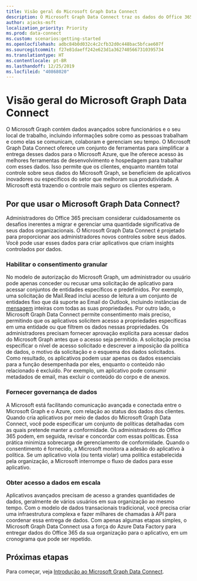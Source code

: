 ```yaml
---
title: Visão geral do Microsoft Graph Data Connect
description: O Microsoft Graph Data Connect traz os dados do Office 365 para o Microsoft Azure, que lhe oferece acesso às melhores ferramentas de desenvolvimento e hospedagem para trabalhar com esses dados.
author: ajacks-msft
localization_priority: Priority
ms.prod: data-connect
ms.custom: scenarios:getting-started
ms.openlocfilehash: adbc84b0d032c4c2cfb32d0c448bac5bfcae607f
ms.sourcegitcommit: f27e81daeff242e623d1a3627405667310395734
ms.translationtype: HT
ms.contentlocale: pt-BR
ms.lasthandoff: 12/25/2019
ms.locfileid: "40868020"
---
```

# <a name="overview-of-microsoft-graph-data-connect"></a>Visão geral do Microsoft Graph Data Connect
O Microsoft Graph contém dados avançados sobre funcionários e o seu local de trabalho, incluindo informações sobre como as pessoas trabalham e como elas se comunicam, colaboram e gerenciam seu tempo. O Microsoft Graph Data Connect oferece um conjunto de ferramentas para simplificar a entrega desses dados para o Microsoft Azure, que lhe oferece acesso às melhores ferramentas de desenvolvimento e hospedagem para trabalhar com esses dados. Isso permite que os clientes, enquanto mantêm total controle sobre seus dados do Microsoft Graph, se beneficiem de aplicativos inovadores ou específicos do setor que melhoram sua produtividade. A Microsoft está trazendo o controle mais seguro os clientes esperam.

## <a name="why-use-microsoft-graph-data-connect"></a>Por que usar o Microsoft Graph Data Connect?
Administradores do Office 365 precisam considerar cuidadosamente os desafios inerentes a migrar e gerenciar uma quantidade significativa de seus dados organizacionais. O Microsoft Graph Data Connect é projetado para proporcionar aos administradores novos controles sobre seus dados. Você pode usar esses dados para criar aplicativos que criam insights controlados por dados. 

### <a name="enable-granular-consent"></a>Habilitar o consentimento granular

No modelo de autorização do Microsoft Graph, um administrador ou usuário pode apenas conceder ou recusar uma solicitação de aplicativo para acessar conjuntos de entidades específicos e predefinidos. Por exemplo, uma solicitação de Mail.Read inclui acesso de leitura a um conjunto de entidades fixo que dá suporte ao Email do Outlook, incluindo instâncias de [mensagem](/graph/api/resources/message?view=graph-rest-1.0) inteiras com todas as suas propriedades. Por outro lado, o Microsoft Graph Data Connect permite consentimento mais preciso, permitindo que os aplicativos solicitem acesso a propriedades específicas em uma entidade ou que filtrem os dados nessas propriedades. Os administradores precisam fornecer aprovação explícita para acessar dados do Microsoft Graph antes que o acesso seja permitido. A solicitação precisa especificar o nível de acesso solicitado e descrever a imposição da política de dados, o motivo da solicitação e o esquema dos dados solicitados. Como resultado, os aplicativos podem usar apenas os dados essenciais para a função desempenhada por eles, enquanto o conteúdo não relacionado é excluído. Por exemplo, um aplicativo pode consumir metadados de email, mas excluir o conteúdo do corpo e de anexos. 

### <a name="provide-data-governance"></a>Fornecer governança de dados
A Microsoft está facilitando comunicação avançada e conectada entre o Microsoft Graph e o Azure, com relação ao status dos dados dos clientes. Quando cria aplicativos por meio de dados do Microsoft Graph Data Connect, você pode especificar um conjunto de políticas detalhadas com as quais pretende manter a conformidade. Os administradores do Office 365 podem, em seguida, revisar e concordar com essas políticas. Essa prática minimiza sobrecarga de gerenciamento de conformidade. Quando o consentimento é fornecido, a Microsoft monitora a adesão do aplicativo à política. Se um aplicativo viola (ou tenta violar) uma política estabelecida pela organização, a Microsoft interrompe o fluxo de dados para esse aplicativo. 

### <a name="get-access-to-data-at-scale"></a>Obter acesso a dados em escala
Aplicativos avançados precisam de acesso a grandes quantidades de dados, geralmente de vários usuários em sua organização ao mesmo tempo. Com o modelo de dados transacionais tradicional, você precisa criar uma infraestrutura complexa e fazer milhares de chamadas à API para coordenar essa entrega de dados. Com apenas algumas etapas simples, o Microsoft Graph Data Connect usa a força do Azure Data Factory para entregar dados do Office 365 da sua organização para o aplicativo, em um cronograma que pode ser repetido.

## <a name="next-steps"></a>Próximas etapas
Para começar, veja [Introdução ao Microsoft Graph Data Connect](data-connect-get-started.md).
